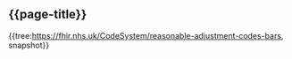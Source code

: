 ## {{page-title}}

{{tree:https://fhir.nhs.uk/CodeSystem/reasonable-adjustment-codes-bars, snapshot}}